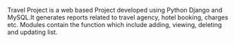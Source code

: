 Travel Project is a web based Project developed using Python Django and MySQL.It generates reports related to travel agency, hotel booking, charges etc. Modules contain the function which include adding, viewing, deleting and updating list. 
